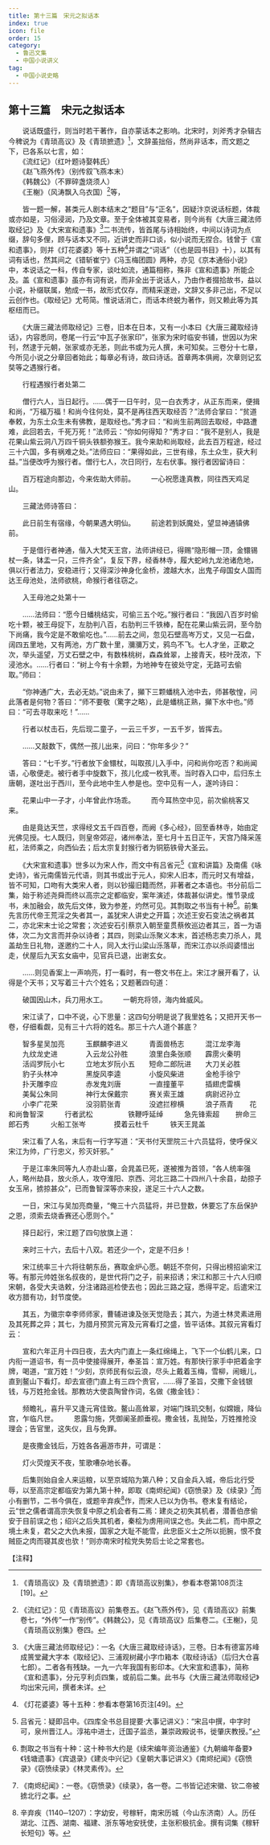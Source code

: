 ```yaml
---
title: 第十三篇　宋元之拟话本
index: true
icon: file
order: 15
category:
  - 鲁迅文集
  - 中国小说讲义
tag:  
  - 中国小说史略
---
```


## 第十三篇　宋元之拟话本

　　说话既盛行，则当时若干著作，自亦蒙话本之影响。北宋时，刘斧秀才杂辑古今稗说为《青琐高议》及《青琐摭遗》[^1]，文辞虽拙俗，然尚非话本，而文题之下，已各系以七言，如：  
　　《流红记》（红叶题诗娶韩氏）  
　　《赵飞燕外传》（别传叙飞燕本末）  
　　《韩魏公》（不罪碎盏烧须人）  
　　《王榭》（风涛飘入乌衣国）[^2]等，

　　皆一题一解，甚类元人剧本结末之“题目”与“正名”，因疑汴京说话标题，体裁或亦如是，习俗浸润，乃及文章。至于全体被其变易者，则今尚有《大唐三藏法师取经记》及《大宋宣和遗事》[^3]二书流传，皆首尾与诗相始终，中间以诗词为点缀，辞句多俚，顾与话本又不同，近讲史而非口谈，似小说而无捏合。钱曾于《宣和遗事》，则并《灯花婆婆》等十五种[^4]并谓之“词话”（《也是园书目》十），以其有词有话也，然其间之《错斩崔宁》《冯玉梅团圆》两种，亦见《京本通俗小说》中，本说话之一科，传自专家，谈吐如流，通篇相称，殊非《宣和遗事》所能企及。盖《宣和遗事》虽亦有词有说，而非全出于说话人，乃由作者掇拾故书，益以小说，补缀联属，勉成一书，故形式仅存，而精采遂逊，文辞又多非己出，不足以云创作也。《取经记》尤苟简。惟说话消亡，而话本终蜕为著作，则又赖此等为其枢纽而已。

　　《大唐三藏法师取经记》三卷，旧本在日本，又有一小本曰《大唐三藏取经诗话》，内容悉同，卷尾一行云“中瓦子张家印”，张家为宋时临安书铺，世因以为宋刊，然逮于元朝，张家或亦无恙，则此书或为元人撰，未可知矣。三卷分十七章，今所见小说之分章回者始此；每章必有诗，故曰诗话。首章两本俱阙，次章则记玄奘等之遇猴行者。

　　行程遇猴行者处第二

　　僧行六人，当日起行。……偶于一日午时，见一白衣秀才，从正东而来，便揖和尚，“万福万福！和尚今往何处，莫不是再往西天取经否？”法师合掌曰：“贫道奉敕，为东土众生未有佛教，是取经也。”秀才曰：“和尚生前两回去取经，中路遭难，此回若去，千死万死！”法师云：“你如何得知？”秀才曰：“我不是别人，我是花果山紫云洞八万四千铜头铁额弥猴王。我今来助和尚取经，此去百万程途，经过三十六国，多有祸难之处。”法师应曰：“果得如此，三世有缘，东土众生，获大利益。”当便改呼为猴行者。僧行七人，次日同行，左右伏事。猴行者因留诗曰：

　　百万程途向那边，今来佐助大师前。
　　一心祝愿逢真教，同往西天鸡足山。

　　三藏法师诗答曰：

　　此日前生有宿缘，今朝果遇大明仙。
　　前途若到妖魔处，望显神通镇佛前。

　　于是借行者神通，偕入大梵天王宫，法师讲经已，得赐“隐形帽一顶，金镮锡杖一条，钵盂一只，三件齐全”，复反下界，经香林寺，履大蛇岭九龙池诸危地，俱以行者法力，安稳进行；又得深沙神身化金桥，渡越大水，出鬼子母国女人国而达王母池处，法师欲桃，命猴行者往窃之。

　　入王母池之处第十一

　　……法师曰：“愿今日蟠桃结实，可偷三五个吃。”猴行者曰：“我因八百岁时偷吃十颗，被王母捉下，左肋判八百，右肋判三千铁棒，配在花果山紫云洞，至今肋下尚痛，我今定是不敢偷吃也。”……前去之间，忽见石壁高岑万丈，又见一石盘，阔四五里地，又有两池，方广数十里，瀰瀰万丈，鸦鸟不飞。七人才坐，正歇之次，举头遥望，万丈石壁之中，有数株桃树，森森耸翠，上接青天，枝叶茂浓，下浸池水。……行者曰：“树上今有十余颗，为地神专在彼处守定，无路可去偷取。”师曰：

　　“你神通广大，去必无妨。”说由未了，攧下三颗蟠桃入池中去，师甚敬惶，问此落者是何物？答曰：“师不要敬（驚字之略），此是蟠桃正熟，攧下水中也。”师曰：“可去寻取来吃！”……

　　行者以杖击石，先后现二童子，一云三千岁，一五千岁，皆挥去。

　　……又敲数下，偶然一孩儿出来，问曰：“你年多少？”

　　答曰：“七千岁。”行者放下金镮杖，叫取孩儿入手中，问和尚你吃否？和尚闻语，心敬便走。被行者手中旋数下，孩儿化成一枚乳枣。当时吞入口中，后归东土唐朝，遂吐出于西川，至今此地中生人参是也。空中见有一人，遂吟诗曰：

　　花果山中一子才，小年曾此作场乖。
　　而今耳热空中见，前次偷桃客又来。

　　由是竟达天竺，求得经文五千四百卷，而阙《多心经》，回至香林寺，始由定光佛见授。七人既归，则皇帝郊迎，诸州奉法，至七月十五日正午，天宫乃降采莲舡，法师乘之，向西仙去；后太宗复封猴行者为铜筋铁骨大圣云。

　　《大宋宣和遗事》世多以为宋人作，而文中有吕省元[^5]《宣和讲篇》及南儒《咏史诗》，省元南儒皆元代语，则其书或出于元人，抑宋人旧本，而元时又有增益，皆不可知，口吻有大类宋人者，则以钞撮旧籍而然，非著者之本语也。书分前后二集，始于称述尧舜而终以高宗之定都临安，案年演述，体裁甚似讲史。惟节录成书，未加融会，故先后文体，致为参差，灼然可见。其剽取之书当有十种[^6]。前集先言历代帝王荒淫之失者其一，盖犹宋人讲史之开篇；次述王安石变法之祸者其二，亦北宋末士论之常套；次述安石引蔡京入朝至童贯蔡攸巡边者其三，首一为语体，次二为文言而并杂以诗者；其四，则梁山泺聚义本末，首述杨志卖刀杀人，晁盖劫生日礼物，遂邀约二十人，同入太行山梁山泺落草，而宋江亦以杀阎婆惜出走，伏屋后九天玄女庙中，见官兵已退，出谢玄女。

　　……则见香案上一声响亮，打一看时，有一卷文书在上。宋江才展开看了，认得是个天书；又写着三十六个姓名；又题著四句道：

　　破国因山木，兵刀用水工。
　　一朝充将领，海内耸威风。

　　宋江读了，口中不说，心下思量：这四句分明是说了我里姓名；又把开天书一卷，仔细看觑，见有三十六将的姓名。那三十六人道个甚底？

　　智多星吴加亮　　　玉麒麟李进义　　　青面兽杨志　　　混江龙李海
　　九纹龙史进　　　　入云龙公孙胜　　　浪里白条张顺　　霹雳火秦明
　　活阎罗阮小七　　　立地太岁阮小五　　短命二郎阮进　　大刀关必胜
　　豹子头林冲　　　　黑旋风李逵　　　　小旋风柴进　　　金枪手徐宁
　　扑天雕李应　　　　赤发鬼刘唐　　　　一直撞董平　　　插翅虎雷横
　　美髯公朱同　　　　神行太保戴宗　　　赛关索王雄　　　病尉迟孙立
　　小李广花荣　　　　没羽箭张青　　　　没遮拦穆横　　　浪子燕青
　　花和尚鲁智深　　　行者武松　　　　　铁鞭呼延绰　　　急先锋索超
　　拚命三郎石秀　　　火船工张岑　　　　摸着云杜千　　　铁天王晁盖

　　宋江看了人名，末后有一行字写道：“天书付天罡院三十六员猛将，使呼保义宋江为帅，广行忠义，殄灭奸邪。”

　　于是江率朱同等九人亦赴山寨，会晁盖已死，遂被推为首领，“各人统率强人，略州劫县，放火杀人，攻夺淮阳、京西、河北三路二十四州八十余县，劫掠子女玉帛，掳掠甚众”，已而鲁智深等亦来投，遂足三十六人之数。

　　一日，宋江与吴加亮商量，“俺三十六员猛将，并已登数，休要忘了东岳保护之恩，须索去烧香赛还心愿则个。”

　　择日起行，宋江题了四句放旗上道：

　　来时三十六，去后十八双。若还少一个，定是不归乡！

　　宋江统率三十六将往朝东岳，赛取金炉心愿。朝廷不奈何，只得出榜招谕宋江等。有那元帅姓张名叔夜的，是世代将门之子，前来招诱；宋江和那三十六人归顺宋朝，各受大夫诰敕，分注诸路巡检使去也；因此三路之寇，悉得平定。后遣宋江收方腊有功，封节度使。

　　其五，为徽宗幸李师师家，曹辅进谏及张天觉隐去；其六，为道士林灵素进用及其死葬之异；其七，为腊月预赏元宵及元宵看灯之盛，皆平话体。其叙元宵看灯云：

　　宣和六年正月十四日夜，去大内门直上一条红绵绳上，飞下一个仙鹤儿来，口内衔一道诏书，有一员中使接得展开，奉圣旨：宣万姓。有那快行家手中把着金字牌，喝道，“宣万姓！”少刻，京师民有似云浪，尽头上戴着玉梅，雪柳，闹蛾儿，直到鳌山下看灯。却去宣德门直上有三四个贵官，……得了圣旨，交撒下金钱银钱，与万姓抢金钱。那教坊大使袁陶曾作词，名做《撒金钱》：

　　频瞻礼，喜升平又逢元宵佳致。鳌山高耸翠，对端门珠玑交制，似嫦娥，降仙宫，乍临凡世。
　　恩露匀施，凭御阑圣颜垂视。撒金钱，乱抛坠，万姓推抢没理会；告官里，这失仪，且与免罪。

　　是夜撒金钱后，万姓各各遍游市井，可谓是：

　　灯火荧煌天不夜，笙歌嘈杂地长春。

　　后集则始自金人来运粮，以至京城陷为第八种；又自金兵入城，帝后北行受辱，以至高宗定都临安为第九第十种，即取《南烬纪闻》《窃愤录》及《续录》[^7]而小有删节，二书今俱在，或题辛弃疾[^8]作，而宋人已以为伪书。卷末复有结论，云“世之儒者谓高宗失恢复中原之机会者有二焉：建炎之初失其机者，潜善伯彦偷安于目前误之也；绍兴之后失其机者，秦桧为虏用间误之也。失此二机，而中原之境土未复，君父之大仇未报，国家之大耻不能雪，此忠臣义士之所以扼腕，恨不食贼臣之肉而寝其皮也欤！”则亦南宋时桧党失势后士论之常套也。

【注释】

[^1]:《青琐高议》及《青琐摭遗》：即《青琐高议别集》，参看本卷第108页注[19]。

[^2]:《流红记》：见《青琐高议》前集卷五。《赵飞燕外传》，见《青琐高议》前集卷七，“外传”一作“别传”。《韩魏公》，见《青琐高议》后集卷二。《王榭》，见《青琐高议别集》卷四。

[^3]:《大唐三藏法师取经记》：一名《大唐三藏取经诗话》，三卷。日本有德富苏峰成篑堂藏大字本《取经记》、三浦观树藏小字巾箱本《取经诗话》（后归大仓喜七郎）。二者各有残缺。一九一六年我国有影印本。《大宋宣和遗事》，简称《宣和遗事》，分元亨利贞四集，或前后二集。此书与《大唐三藏法师取经记》均出宋元间，撰者未详。

[^4]:《灯花婆婆》等十五种：参看本卷第16页注[49]。

[^5]:吕省元：疑即吕中。《四库全书总目提要·大事记讲义》：“宋吕中撰，中字时可，泉州晋江人。淳祐中进士，迁国子监丞，兼崇政殿说书，徙肇庆教授。”

[^6]:剽取之书当有十种：这十种书大约是《续宋编年资治通鉴》《九朝编年备要》《钱塘遗事》《宾退录》《建炎中兴记》《皇朝大事记讲义》《南烬纪闻》《窃愤录》《窃愤续录》《林灵素传》。

[^7]:《南烬纪闻》：一卷。《窃愤录》《续录》，各一卷。二书皆记述宋徽、钦二帝被掳北行之事。

[^8]:辛弃疾（1140─1207）：字幼安，号稼轩，南宋历城（今山东济南）人。历任湖北、江西、湖南、福建、浙东等地安抚使，主张积极抗金。撰有词集《稼轩长短句》等。
